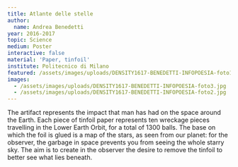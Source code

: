 ```yaml
---
title: Atlante delle stelle
author:
  name: Andrea Benedetti
year: 2016-2017
topic: Science
medium: Poster
interactive: false
material: 'Paper, tinfoil'
institute: Politecnico di Milano
featured: /assets/images/uploads/DENSITY1617-BENEDETTI-INFOPOESIA-foto1.jpg
images:
  - /assets/images/uploads/DENSITY1617-BENEDETTI-INFOPOESIA-foto3.jpg
  - /assets/images/uploads/DENSITY1617-BENEDETTI-INFOPOESIA-foto2.jpg
---
```

The artifact represents the impact that man has had on the space around the Earth. Each piece of tinfoil paper represents ten wreckage pieces travelling in the Lower Earth Orbit, for a total of 1300 balls. The base on which the foil is glued is a map of the stars, as seen from our planet: for the observer, the garbage in space prevents you from seeing the whole starry sky. The aim is to create in the observer the desire to remove the tinfoil to better see what lies beneath.
